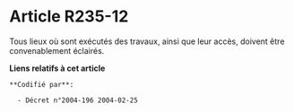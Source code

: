 # Article R235-12

Tous lieux où sont exécutés des travaux, ainsi que leur accès, doivent être convenablement éclairés.

**Liens relatifs à cet article**

	**Codifié par**:

	  - Décret n°2004-196 2004-02-25

